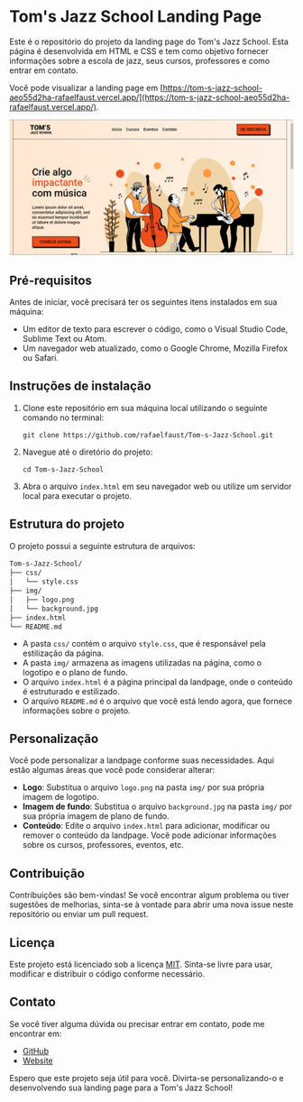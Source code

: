 # Tom's Jazz School Landing Page

Este é o repositório do projeto da landing page do Tom's Jazz School. Esta página é desenvolvida em HTML e CSS e tem como objetivo fornecer informações sobre a escola de jazz, seus cursos, professores e como entrar em contato.

Você pode visualizar a landing page em [https://tom-s-jazz-school-aeo55d2ha-rafaelfaust.vercel.app/](https://tom-s-jazz-school-aeo55d2ha-rafaelfaust.vercel.app/).

![Tom's Jazz School Landing Page](./src/img/toms.png)

## Pré-requisitos

Antes de iniciar, você precisará ter os seguintes itens instalados em sua máquina:

- Um editor de texto para escrever o código, como o Visual Studio Code, Sublime Text ou Atom.
- Um navegador web atualizado, como o Google Chrome, Mozilla Firefox ou Safari.

## Instruções de instalação

1. Clone este repositório em sua máquina local utilizando o seguinte comando no terminal:

   ```shell
   git clone https://github.com/rafaelfaust/Tom-s-Jazz-School.git
   ```

2. Navegue até o diretório do projeto:

   ```shell
   cd Tom-s-Jazz-School
   ```

3. Abra o arquivo `index.html` em seu navegador web ou utilize um servidor local para executar o projeto.

## Estrutura do projeto

O projeto possui a seguinte estrutura de arquivos:

```
Tom-s-Jazz-School/
├── css/
│   └── style.css
├── img/
│   ├── logo.png
│   └── background.jpg
├── index.html
└── README.md
```

- A pasta `css/` contém o arquivo `style.css`, que é responsável pela estilização da página.
- A pasta `img/` armazena as imagens utilizadas na página, como o logotipo e o plano de fundo.
- O arquivo `index.html` é a página principal da landpage, onde o conteúdo é estruturado e estilizado.
- O arquivo `README.md` é o arquivo que você está lendo agora, que fornece informações sobre o projeto.

## Personalização

Você pode personalizar a landpage conforme suas necessidades. Aqui estão algumas áreas que você pode considerar alterar:

- **Logo**: Substitua o arquivo `logo.png` na pasta `img/` por sua própria imagem de logotipo.
- **Imagem de fundo**: Substitua o arquivo `background.jpg` na pasta `img/` por sua própria imagem de plano de fundo.
- **Conteúdo**: Edite o arquivo `index.html` para adicionar, modificar ou remover o conteúdo da landpage. Você pode adicionar informações sobre os cursos, professores, eventos, etc.

## Contribuição

Contribuições são bem-vindas! Se você encontrar algum problema ou tiver sugestões de melhorias, sinta-se à vontade para abrir uma nova issue neste repositório ou enviar um pull request.

## Licença

Este projeto está licenciado sob a licença [MIT](LICENSE). Sinta-se livre para usar, modificar e distribuir o código conforme necessário.

## Contato

Se você tiver alguma dúvida ou precisar entrar em contato, pode me encontrar em:

- [GitHub](https://github.com/rafaelfaust)
- [Website](https://www.rafaelfaust.com.br)

Espero que este projeto seja útil para você. Divirta-se personalizando-o e desenvolvendo sua landing page para a Tom's Jazz School!
